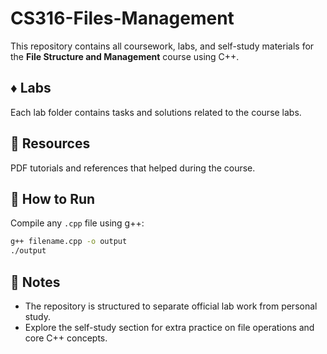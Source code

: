# CS316-Files-Management

This repository contains all coursework, labs, and self-study materials for the **File Structure and Management** course using C++.

## ♦️ Labs

Each lab folder contains tasks and solutions related to the course labs.

## 📝 Resources

PDF tutorials and references that helped during the course.

## 📌 How to Run

Compile any `.cpp` file using g++:

```bash
g++ filename.cpp -o output
./output
```

## 📅 Notes

- The repository is structured to separate official lab work from personal study.
- Explore the self-study section for extra practice on file operations and core C++ concepts.
